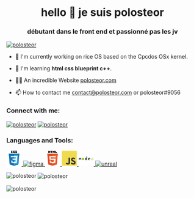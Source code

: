 <h1 align="center">hello 👋 je suis polosteor</h1>
<h3 align="center">débutant dans le front end et passionné pas les jv</h3>

<p align="left"> <a href="https://twitter.com/polosteor" target="blank"><img src="https://img.shields.io/twitter/follow/polosteor?logo=twitter&style=for-the-badge" alt="polosteor" /></a> </p>

- 🔭 I'm currently working on rice OS based on the Cpcdos OSx kernel. 

- 🌱 I'm learning **html css blueprint c++**.

- 👨‍💻 An incredible Website [polosteor.com](polosteor.com)

- 📫 How to contact me contact@polosteor.com or polosteor#9056

<h3 align="left">Connect with me:</h3>
<p align="left">
<a href="https://twitter.com/polosteor" target="blank"><img align="center" src="https://raw.githubusercontent.com/rahuldkjain/github-profile-readme-generator/master/src/images/icons/Social/twitter.svg" alt="polosteor" height="30" width="40" /></a>
<a href="https://www.youtube.com/c/polosteor" target="blank"><img align="center" src="https://raw.githubusercontent.com/rahuldkjain/github-profile-readme-generator/master/src/images/icons/Social/youtube.svg" alt="polosteor" height="30" width="40" /></a>
</p>

<h3 align="left">Languages and Tools:</h3>
<p align="left"> <a href="https://www.w3schools.com/css/" target="_blank" rel="noreferrer"> <img src="https://raw.githubusercontent.com/devicons/devicon/master/icons/css3/css3-original-wordmark.svg" alt="css3" width="40" height="40"/> </a> <a href="https://www.figma.com/" target="_blank" rel="noreferrer"> <img src="https://www.vectorlogo.zone/logos/figma/figma-icon.svg" alt="figma" width="40" height="40"/> </a> <a href="https://www.w3.org/html/" target="_blank" rel="noreferrer"> <img src="https://raw.githubusercontent.com/devicons/devicon/master/icons/html5/html5-original-wordmark.svg" alt="html5" width="40" height="40"/> </a> <a href="https://developer.mozilla.org/en-US/docs/Web/JavaScript" target="_blank" rel="noreferrer"> <img src="https://raw.githubusercontent.com/devicons/devicon/master/icons/javascript/javascript-original.svg" alt="javascript" width="40" height="40"/> </a> <a href="https://nodejs.org" target="_blank" rel="noreferrer"> <img src="https://raw.githubusercontent.com/devicons/devicon/master/icons/nodejs/nodejs-original-wordmark.svg" alt="nodejs" width="40" height="40"/> </a> <a href="https://unrealengine.com/" target="_blank" rel="noreferrer"> <img src="https://raw.githubusercontent.com/kenangundogan/fontisto/036b7eca71aab1bef8e6a0518f7329f13ed62f6b/icons/svg/brand/unreal-engine.svg" alt="unreal" width="40" height="40"/> </a> </p>

<p><img align="left" src="https://github-readme-stats.vercel.app/api/top-langs?username=polosteor&show_icons=true&locale=en&layout=compact" alt="polosteor" /></p>

<p>&nbsp;<img align="center" src="https://github-readme-stats.vercel.app/api?username=polosteor&show_icons=true&locale=en" alt="polosteor" /></p>

<p><img align="center" src="https://github-readme-streak-stats.herokuapp.com/?user=polosteor&" alt="polosteor" /></p>

